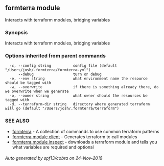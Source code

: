 ## formterra module

Interacts with terraform modules, bridging variables

### Synopsis


Interacts with terraform modules, bridging variables

### Options inherited from parent commands

```
  -c, --config string          config file (default "/Users/josh/.formterra/formterra.yml")
      --debug                  turn on debug
  -e, --env string             what environment name the resource should be tagged with 
  -w, --overwrite              if there is something already there, do we overwrite when we generate
  -o, --owner string           what owner should the resources be tagged with
  -d, --terraform-dir string   directory where generated terraform will go (default "/Users/josh/.formterra/terraform")
```

### SEE ALSO
* [formterra](formterra.md)	 - A collection of commands to use common terraform patterns
* [formterra module client](formterra_module_client.md)	 - Generates terraform to call modules
* [formterra module inspect](formterra_module_inspect.md)	 - downloads a terraform module and tells you what variables are required and optional

###### Auto generated by spf13/cobra on 24-Nov-2016
